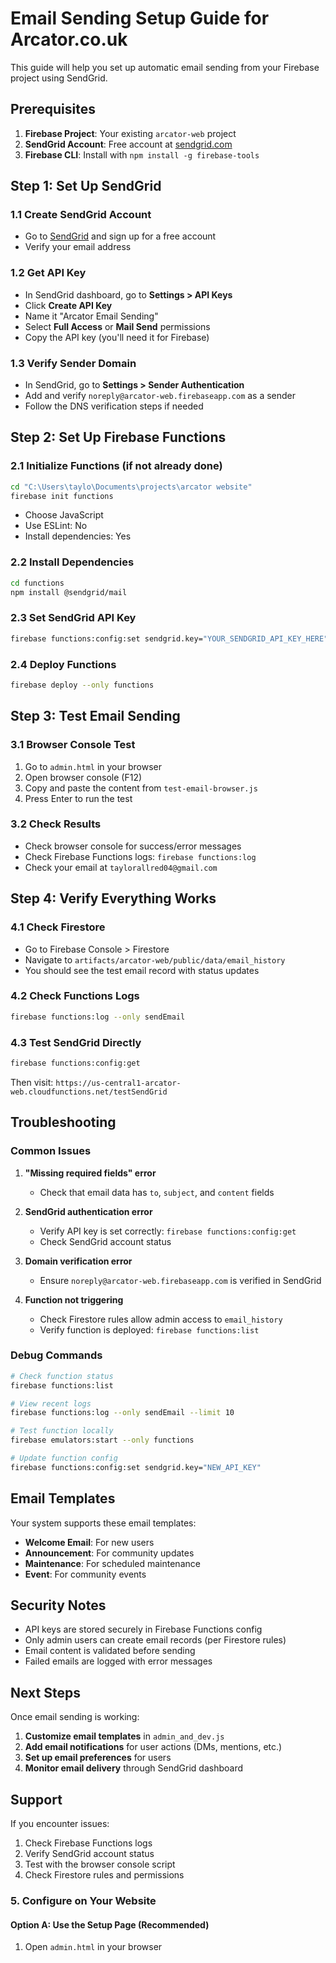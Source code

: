 # Email Sending Setup Guide for Arcator.co.uk

This guide will help you set up automatic email sending from your Firebase project using SendGrid.

## Prerequisites

1. **Firebase Project**: Your existing `arcator-web` project
2. **SendGrid Account**: Free account at [sendgrid.com](https://sendgrid.com)
3. **Firebase CLI**: Install with `npm install -g firebase-tools`

## Step 1: Set Up SendGrid

### 1.1 Create SendGrid Account

- Go to [SendGrid](https://sendgrid.com/) and sign up for a free account
- Verify your email address

### 1.2 Get API Key

- In SendGrid dashboard, go to **Settings > API Keys**
- Click **Create API Key**
- Name it "Arcator Email Sending"
- Select **Full Access** or **Mail Send** permissions
- Copy the API key (you'll need it for Firebase)

### 1.3 Verify Sender Domain

- In SendGrid, go to **Settings > Sender Authentication**
- Add and verify `noreply@arcator-web.firebaseapp.com` as a sender
- Follow the DNS verification steps if needed

## Step 2: Set Up Firebase Functions

### 2.1 Initialize Functions (if not already done)

```bash
cd "C:\Users\taylo\Documents\projects\arcator website"
firebase init functions
```

- Choose JavaScript
- Use ESLint: No
- Install dependencies: Yes

### 2.2 Install Dependencies

```bash
cd functions
npm install @sendgrid/mail
```

### 2.3 Set SendGrid API Key

```bash
firebase functions:config:set sendgrid.key="YOUR_SENDGRID_API_KEY_HERE"
```

### 2.4 Deploy Functions

```bash
firebase deploy --only functions
```

## Step 3: Test Email Sending

### 3.1 Browser Console Test

1. Go to `admin.html` in your browser
2. Open browser console (F12)
3. Copy and paste the content from `test-email-browser.js`
4. Press Enter to run the test

### 3.2 Check Results

- Check browser console for success/error messages
- Check Firebase Functions logs: `firebase functions:log`
- Check your email at `taylorallred04@gmail.com`

## Step 4: Verify Everything Works

### 4.1 Check Firestore

- Go to Firebase Console > Firestore
- Navigate to `artifacts/arcator-web/public/data/email_history`
- You should see the test email record with status updates

### 4.2 Check Functions Logs

```bash
firebase functions:log --only sendEmail
```

### 4.3 Test SendGrid Directly

```bash
firebase functions:config:get
```

Then visit: `https://us-central1-arcator-web.cloudfunctions.net/testSendGrid`

## Troubleshooting

### Common Issues

1. **"Missing required fields" error**
   - Check that email data has `to`, `subject`, and `content` fields

2. **SendGrid authentication error**
   - Verify API key is set correctly: `firebase functions:config:get`
   - Check SendGrid account status

3. **Domain verification error**
   - Ensure `noreply@arcator-web.firebaseapp.com` is verified in SendGrid

4. **Function not triggering**
   - Check Firestore rules allow admin access to `email_history`
   - Verify function is deployed: `firebase functions:list`

### Debug Commands

```bash
# Check function status
firebase functions:list

# View recent logs
firebase functions:log --only sendEmail --limit 10

# Test function locally
firebase emulators:start --only functions

# Update function config
firebase functions:config:set sendgrid.key="NEW_API_KEY"
```

## Email Templates

Your system supports these email templates:

- **Welcome Email**: For new users
- **Announcement**: For community updates
- **Maintenance**: For scheduled maintenance
- **Event**: For community events

## Security Notes

- API keys are stored securely in Firebase Functions config
- Only admin users can create email records (per Firestore rules)
- Email content is validated before sending
- Failed emails are logged with error messages

## Next Steps

Once email sending is working:

1. **Customize email templates** in `admin_and_dev.js`
2. **Add email notifications** for user actions (DMs, mentions, etc.)
3. **Set up email preferences** for users
4. **Monitor email delivery** through SendGrid dashboard

## Support

If you encounter issues:

1. Check Firebase Functions logs
2. Verify SendGrid account status
3. Test with the browser console script
4. Check Firestore rules and permissions

### 5. Configure on Your Website

#### Option A: Use the Setup Page (Recommended)

1. Open `admin.html` in your browser
